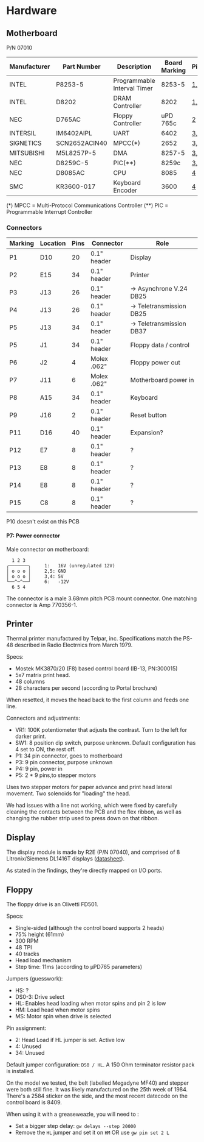 # Hardware

## Motherboard

P/N 07010

Manufacturer | Part Number   | Description | Board Marking | Pictures | Documentation
------------ | ------------- | ----------- | ------------- | -------- | -------------
INTEL        | P8253-5       | Programmable Interval Timer | 8253-5 | [1](../images/motherboard_1.jpg),[2](../images/motherboard_2.jpg) | [Datasheet](datasheets/P8253-5.pdf)
INTEL        | D8202         | DRAM Controller | 8202 | [1](../images/motherboard_1.jpg),[2](../images/motherboard_2.jpg) | [Datasheet](datasheets/8202.pdf)
NEC          | D765AC        | Floppy Controller | uPD 765c | [2](../images/motherboard_2.jpg) | [Datasheet](datasheets/UPD765.pdf)
INTERSIL     | IM6402AIPL    | UART | 6402 | [3](../images/motherboard_3.jpg),[4](../images/motherboard_4.jpg) | [Datasheet](datasheets/IM6402-IM6403.pdf)
SIGNETICS    | SCN2652ACIN40 | MPCC(*) | 2652 | [3](../images/motherboard_3.jpg),[4](../images/motherboard_4.jpg) | [Datasheet](datasheets/SCN2652.pdf)
MITSUBISHI   | M5L8257P-5    | DMA | 8257-5 | [3](../images/motherboard_3.jpg),[4](../images/motherboard_4.jpg) | [Datasheet](datasheets/M5L8257P-5.pdf)
NEC          | D8259C-5      | PIC(**) | 8259c | [3](../images/motherboard_3.jpg),[4](../images/motherboard_4.jpg) | [Datasheet](datasheets/D8259C.pdf)
NEC          | D8085AC       | CPU | 8085 | [4](../images/motherboard_4.jpg) | [Datasheet](datasheets/NEC_uPD8085AH.pdf)
SMC          | KR3600-017    | Keyboard Encoder | 3600 | [4](../images/motherboard_4.jpg) | [Datasheet](datasheets/KR3600.pdf)

(*)  MPCC = Multi-Protocol Communications Controller
(**) PIC = Programmable Interrupt Controller


### Connectors

Marking | Location | Pins | Connector   | Role
------- | -------- | ---- | ---------   | -------------------------
P1      | D10      | 20   | 0.1" header | Display
P2      | E15      | 34   | 0.1" header | Printer
P3      | J13      | 26   | 0.1" header | -> Asynchrone V.24 DB25
P4      | J13      | 26   | 0.1" header | -> Teletransmission DB25
P5      | J13      | 34   | 0.1" header | -> Teletransmission DB37
P5      | J1       | 34   | 0.1" header | Floppy data / control
P6      | J2       | 4    | Molex .062" | Floppy power out
P7      | J11      | 6    | Molex .062" | Motherboard power in
P8      | A15      | 34   | 0.1" header | Keyboard
P9      | J16      | 2    | 0.1" header | Reset button
P11     | D16      | 40   | 0.1" header | Expansion?
P12     | E7       | 8    | 0.1" header | ?
P13     | E8       | 8    | 0.1" header | ?
P14     | E8       | 8    | 0.1" header | ?
P15     | C8       | 8    | 0.1" header | ?

P10 doesn't exist on this PCB

#### P7: Power connector

Male connector on motherboard:
```
  1 2 3
╭───────╮     1:   16V (unregulated 12V)
│ o o o │     2,5: GND
│ o o o │     3,4: 5V
└──^─^──┘     6:   -12V
  6 5 4
```

The connector is a male 3.68mm pitch PCB mount connector. One matching connector is Amp 770356-1.

## Printer

Thermal printer manufactured by Telpar, inc. Specifications match the PS-48 described in Radio Electrnics from March 1979.

Specs:
* Mostek MK3870/20 (F8) based control board (IB-13, PN:300015)
* 5x7 matrix print head.
* 48 columns
* 28 characters per second (according to Portal brochure)

When resetted, it moves the head back to the first column and feeds one line.

Connectors and adjustments:
* VR1: 100K potentiometer that adjusts the contrast. Turn to the left for darker print.
* SW1: 8 position dip switch, purpose unknown. Default configuration has 4 set to ON, the rest off.
* P1: 34 pin connector, goes to motherboard
* P3: 9 pin connector, purpose unknown
* P4: 9 pin, power in
* P5: 2 * 9 pins,to stepper motors

Uses two stepper motors for paper advance and print head lateral movement. Two solenoids for "loading" the head. 

We had issues with a line not working, which were fixed by carefully cleaning the contacts between the PCB and the flex ribbon, as well as changing the rubber strip used to press down on that ribbon.

## Display

The display module is made by R2E (P/N 07040), and comprised of 8 Litronix/Siemens DL1416T displays ([datasheet](datasheets/DL1416T.pdf)).

As stated in the findings, they're directly mapped on I/O ports.

## Floppy

The floppy drive is an Olivetti FD501.

Specs:
* Single-sided (although the control board supports 2 heads)
* 75% height (61mm)
* 300 RPM
* 48 TPI
* 40 tracks
* Head load mechanism
* Step time: 11ms (according to µPD765 parameters)

Jumpers (guesswork):
* HS: ?
* DS0-3: Drive select
* HL: Enables head loading when motor spins and pin 2 is low
* HM: Load head when motor spins 
* MS: Motor spin when drive is selected

Pin assignment:
* 2: Head Load if HL jumper is set. Active low
* 4: Unused
* 34: Unused

Default jumper configuration: `DS0 / HL`. A 150 Ohm terminator resistor pack is installed.

On the model we tested, the belt (labelled Megadyne MF40) and stepper were both still fine.
It was likely manufactured on the 25th week of 1984. There's a 2584 sticker on the side, and the most recent datecode on the control board is 8409.

When using it with a greaseweazle, you will need to :
* Set a bigger step delay: `gw delays --step 20000`
* Remove the `HL` jumper and set it on `HM` OR use `gw pin set 2 L`
